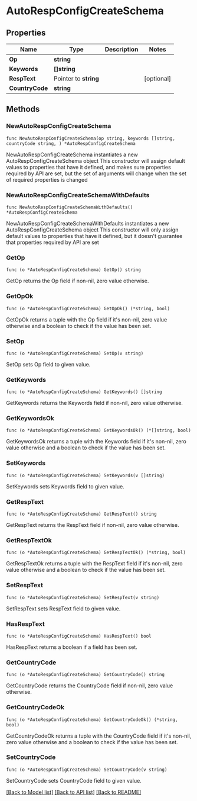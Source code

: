 # AutoRespConfigCreateSchema

## Properties

Name | Type | Description | Notes
------------ | ------------- | ------------- | -------------
**Op** | **string** |  | 
**Keywords** | **[]string** |  | 
**RespText** | Pointer to **string** |  | [optional] 
**CountryCode** | **string** |  | 

## Methods

### NewAutoRespConfigCreateSchema

`func NewAutoRespConfigCreateSchema(op string, keywords []string, countryCode string, ) *AutoRespConfigCreateSchema`

NewAutoRespConfigCreateSchema instantiates a new AutoRespConfigCreateSchema object
This constructor will assign default values to properties that have it defined,
and makes sure properties required by API are set, but the set of arguments
will change when the set of required properties is changed

### NewAutoRespConfigCreateSchemaWithDefaults

`func NewAutoRespConfigCreateSchemaWithDefaults() *AutoRespConfigCreateSchema`

NewAutoRespConfigCreateSchemaWithDefaults instantiates a new AutoRespConfigCreateSchema object
This constructor will only assign default values to properties that have it defined,
but it doesn't guarantee that properties required by API are set

### GetOp

`func (o *AutoRespConfigCreateSchema) GetOp() string`

GetOp returns the Op field if non-nil, zero value otherwise.

### GetOpOk

`func (o *AutoRespConfigCreateSchema) GetOpOk() (*string, bool)`

GetOpOk returns a tuple with the Op field if it's non-nil, zero value otherwise
and a boolean to check if the value has been set.

### SetOp

`func (o *AutoRespConfigCreateSchema) SetOp(v string)`

SetOp sets Op field to given value.


### GetKeywords

`func (o *AutoRespConfigCreateSchema) GetKeywords() []string`

GetKeywords returns the Keywords field if non-nil, zero value otherwise.

### GetKeywordsOk

`func (o *AutoRespConfigCreateSchema) GetKeywordsOk() (*[]string, bool)`

GetKeywordsOk returns a tuple with the Keywords field if it's non-nil, zero value otherwise
and a boolean to check if the value has been set.

### SetKeywords

`func (o *AutoRespConfigCreateSchema) SetKeywords(v []string)`

SetKeywords sets Keywords field to given value.


### GetRespText

`func (o *AutoRespConfigCreateSchema) GetRespText() string`

GetRespText returns the RespText field if non-nil, zero value otherwise.

### GetRespTextOk

`func (o *AutoRespConfigCreateSchema) GetRespTextOk() (*string, bool)`

GetRespTextOk returns a tuple with the RespText field if it's non-nil, zero value otherwise
and a boolean to check if the value has been set.

### SetRespText

`func (o *AutoRespConfigCreateSchema) SetRespText(v string)`

SetRespText sets RespText field to given value.

### HasRespText

`func (o *AutoRespConfigCreateSchema) HasRespText() bool`

HasRespText returns a boolean if a field has been set.

### GetCountryCode

`func (o *AutoRespConfigCreateSchema) GetCountryCode() string`

GetCountryCode returns the CountryCode field if non-nil, zero value otherwise.

### GetCountryCodeOk

`func (o *AutoRespConfigCreateSchema) GetCountryCodeOk() (*string, bool)`

GetCountryCodeOk returns a tuple with the CountryCode field if it's non-nil, zero value otherwise
and a boolean to check if the value has been set.

### SetCountryCode

`func (o *AutoRespConfigCreateSchema) SetCountryCode(v string)`

SetCountryCode sets CountryCode field to given value.



[[Back to Model list]](../README.md#documentation-for-models) [[Back to API list]](../README.md#documentation-for-api-endpoints) [[Back to README]](../README.md)


